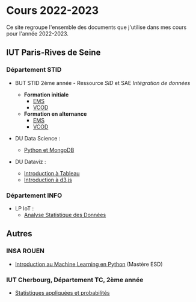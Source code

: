 # Cours 2022-2023

Ce site regroupe l'ensemble des documents que j'utilise dans mes cours pour l'année 2022-2023.

## IUT Paris-Rives de Seine

### Département STID

- BUT STID 2ème année - Ressource *SID* et SAE *Intégration de données*
    - **Formation initiale**
        - [EMS](stid2a-sid-etl/fi-ems)
        - [VCOD](stid2a-sid-etl/fi-vcod)
    - **Formation en alternance**
        - [EMS](stid2a-sid-etl/fa-ems) 
        - [VCOD](stid2a-sid-etl/fa-vcod)
    
- DU Data Science : 
    - [Python et MongoDB](du-ads)

- DU Dataviz :
    - [Introduction à Tableau](du-dataviz/tableau)
    - [Introduction à d3.js](du-dataviz/d3js)


### Département INFO

- LP IoT :
    - [Analyse Statistique des Données](lp-iot--python-ds)

## Autres

### INSA ROUEN

- [Introduction au Machine Learning en Python](insa-ms-esd--ml) (Mastère ESD)
<!-- - [Introduction à DBSCAN](insa-dbscan) -->

### IUT Cherbourg, Département TC, 2ème année

- [Statistiques appliquées et probabilités](tc-stats-probas)
